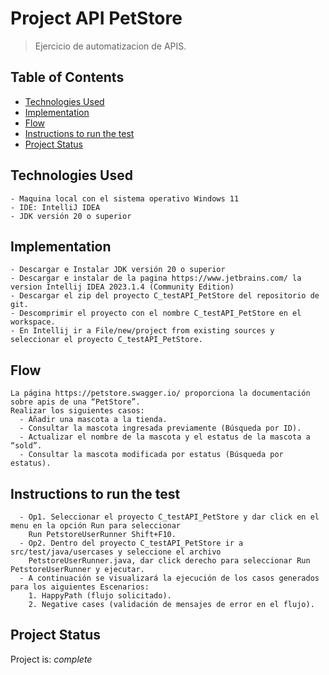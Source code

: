 # Project API PetStore
> Ejercicio de automatizacion de APIS.


## Table of Contents
* [Technologies Used](#Prerequisitos)
* [Implementation](#Implementacion)
* [Flow](#flujo)
* [Instructions to run the test](#Instructions)
* [Project Status](#project-status)

## Technologies Used
	- Maquina local con el sistema operativo Windows 11
	- IDE: IntelliJ IDEA
	- JDK versión 20 o superior


## Implementation
    - Descargar e Instalar JDK versión 20 o superior
	- Descargar e instalar de la pagina https://www.jetbrains.com/ la version Intellij IDEA 2023.1.4 (Community Edition)
	- Descargar el zip del proyecto C_testAPI_PetStore del repositorio de git.
	- Descomprimir el proyecto con el nombre C_testAPI_PetStore en el workspace.
	- En Intellij ir a File/new/project from existing sources y seleccionar el proyecto C_testAPI_PetStore.


## Flow
	La página https://petstore.swagger.io/ proporciona la documentación sobre apis de una “PetStore”.
    Realizar los siguientes casos:
      - Añadir una mascota a la tienda.
      - Consultar la mascota ingresada previamente (Búsqueda por ID).
      - Actualizar el nombre de la mascota y el estatus de la mascota a “sold”.
      - Consultar la mascota modificada por estatus (Búsqueda por estatus).


## Instructions to run the test
      - Op1. Seleccionar el proyecto C_testAPI_PetStore y dar click en el menu en la opción Run para seleccionar
        Run PetstoreUserRunner Shift+F10.
      - Op2. Dentro del proyecto C_testAPI_PetStore ir a src/test/java/usercases y seleccione el archivo 
        PetstoreUserRunner.java, dar click derecho para seleccionar Run PetstoreUserRunner y ejecutar.
	  - A continuación se visualizará la ejecución de los casos generados para los aiguientes Escenarios: 
        1. HappyPath (flujo solicitado).
        2. Negative cases (validación de mensajes de error en el flujo).

## Project Status
Project is:  _complete_
